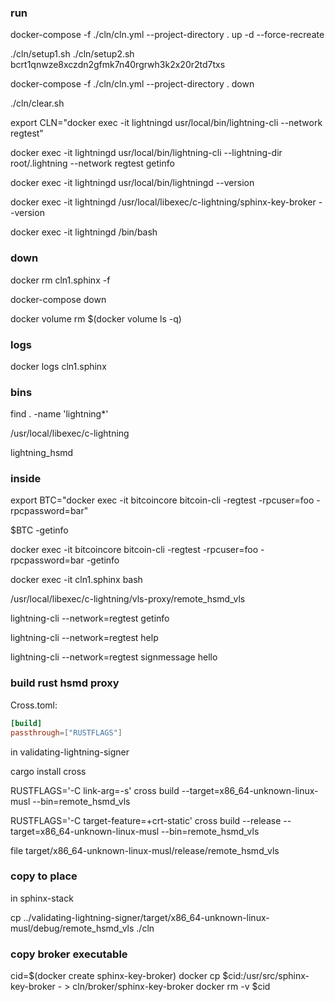 
### run

docker-compose -f ./cln/cln.yml --project-directory . up -d --force-recreate

./cln/setup1.sh
./cln/setup2.sh bcrt1qnwze8xczdn2gfmk7n40rgrwh3k2x20r2td7txs

docker-compose -f ./cln/cln.yml --project-directory . down

./cln/clear.sh

export CLN="docker exec -it lightningd usr/local/bin/lightning-cli --network regtest"

docker exec -it lightningd usr/local/bin/lightning-cli --lightning-dir root/.lightning --network regtest getinfo

docker exec -it lightningd usr/local/bin/lightningd --version

docker exec -it lightningd /usr/local/libexec/c-lightning/sphinx-key-broker --version

docker exec -it lightningd /bin/bash

### down

docker rm cln1.sphinx -f

docker-compose down

docker volume rm $(docker volume ls -q)

### logs

docker logs cln1.sphinx

### bins

find . -name 'lightning*'

/usr/local/libexec/c-lightning

lightning_hsmd

### inside 

export BTC="docker exec -it bitcoincore bitcoin-cli -regtest -rpcuser=foo -rpcpassword=bar"

$BTC -getinfo

docker exec -it bitcoincore bitcoin-cli -regtest -rpcuser=foo -rpcpassword=bar -getinfo

docker exec -it cln1.sphinx bash

/usr/local/libexec/c-lightning/vls-proxy/remote_hsmd_vls

lightning-cli --network=regtest getinfo

lightning-cli --network=regtest help

lightning-cli --network=regtest signmessage hello

### build rust hsmd proxy

Cross.toml:
```toml
[build]
passthrough=["RUSTFLAGS"]
```

in validating-lightning-signer

cargo install cross

RUSTFLAGS='-C link-arg=-s' cross build --target=x86_64-unknown-linux-musl --bin=remote_hsmd_vls

RUSTFLAGS='-C target-feature=+crt-static' cross build --release --target=x86_64-unknown-linux-musl --bin=remote_hsmd_vls

file target/x86_64-unknown-linux-musl/release/remote_hsmd_vls

### copy to place

in sphinx-stack

cp ../validating-lightning-signer/target/x86_64-unknown-linux-musl/debug/remote_hsmd_vls ./cln

### copy broker executable 

cid=$(docker create sphinx-key-broker)
docker cp $cid:/usr/src/sphinx-key-broker - > cln/broker/sphinx-key-broker
docker rm -v $cid




